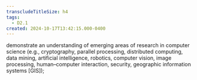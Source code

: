 ```yaml
---
transcludeTitleSize: h4
tags:
  - D2.1
created: 2024-10-17T13:42:15.000-0400
---
```

demonstrate an understanding of emerging areas of research in computer science (e.g., cryptography, parallel processing, distributed computing, data mining, artificial intelligence, robotics, computer vision, image processing, human–computer interaction, security, geographic information systems \[GIS\]);